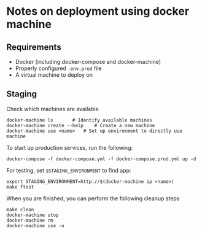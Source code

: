 # Notes on deployment using docker machine

## Requirements

- Docker (including docker-compose and docker-machine)
- Properly configured `.env.prod` file
- A virtual machine to deploy on

## Staging

Check which machines are available

```
docker-machine ls		# Identify available machines
docker-machine create --help	# Create a new machine
docker-machine use <name>	# Set up environment to directly use machine
```

To start up production services, run the following:

```
docker-compose -f docker-compose.yml -f docker-compose.prod.yml up -d
```

For testing, set `$STAGING_ENVIRONMENT` to find app:

```
export STAGING_ENVIRONMENT=http://$(docker-machine ip <name>)
make ftest
```

When you are finished, you can perform the following cleanup steps

```
make clean
docker-machine stop
docker-machine rm
docker-machine use -u
```
